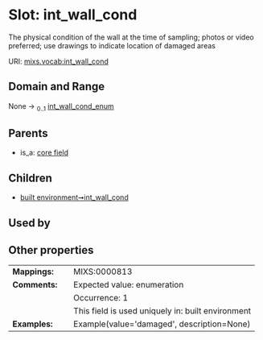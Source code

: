 
# Slot: int_wall_cond


The physical condition of the wall at the time of sampling; photos or video preferred; use drawings to indicate location of damaged areas

URI: [mixs.vocab:int_wall_cond](https://w3id.org/mixs/vocab/int_wall_cond)


## Domain and Range

None &#8594;  <sub>0..1</sub> [int_wall_cond_enum](int_wall_cond_enum.md)

## Parents

 *  is_a: [core field](core_field.md)

## Children

 *  [built environment➞int_wall_cond](built_environment_int_wall_cond.md)

## Used by


## Other properties

|  |  |  |
| --- | --- | --- |
| **Mappings:** | | MIXS:0000813 |
| **Comments:** | | Expected value: enumeration |
|  | | Occurrence: 1 |
|  | | This field is used uniquely in: built environment |
| **Examples:** | | Example(value='damaged', description=None) |

